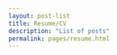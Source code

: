 ```yaml
---
layout: post-list
title: Resume/CV
description: "List of posts"
permalink: pages/resume.html
---
```

